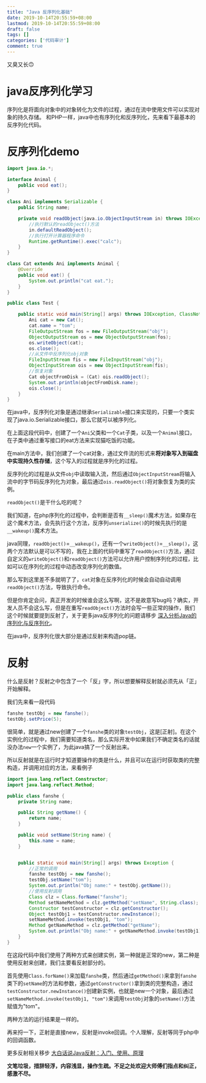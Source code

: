 ```yaml
---
title: "Java 反序列化基础"
date: 2019-10-14T20:55:59+08:00
lastmod: 2019-10-14T20:55:59+08:00
draft: false
tags: []
categories: ['代码审计']
comment: true
---
```


又臭又长🙃

<!--more-->

# java反序列化学习
序列化是将面向对象中的对象转化为文件的过程，通过在流中使用文件可以实现对象的持久存储。 和PHP一样，java中也有序列化和反序列化，先来看下最基本的反序列化代码。
# 反序列化demo
```java
import java.io.*;

interface Animal {
    public void eat();
}

class Ani implements Serializable {
    public String name;

    private void readObject(java.io.ObjectInputStream in) throws IOException, ClassNotFoundException {
        //执行默认的readObject()方法
        in.defaultReadObject();
        //执行打开计算器程序命令
        Runtime.getRuntime().exec("calc");
    }
}

class Cat extends Ani implements Animal {
    @Override
    public void eat() {
        System.out.println("cat eat.");
    }
}

public class Test {

    public static void main(String[] args) throws IOException, ClassNotFoundException {
        Ani cat = new Cat();
        cat.name = "tom";
        FileOutputStream fos = new FileOutputStream("obj");
        ObjectOutputStream os = new ObjectOutputStream(fos);
        os.writeObject(cat);
        os.close();
        //从文件中反序列化obj对象
        FileInputStream fis = new FileInputStream("obj");
        ObjectInputStream ois = new ObjectInputStream(fis);
        //恢复对象
        Cat objectFromDisk = (Cat) ois.readObject();
        System.out.println(objectFromDisk.name);
        ois.close();
    }
}

```
在java中，反序列化对象是通过继承`Serializable`接口来实现的，只要一个类实现了java.io.Serializable接口，那么它就可以被序列化。

在上面这段代码中，创建了一个`Ani`父类和一个`Cat`子类，以及一个`Animal`接口，在子类中通过重写接口的eat方法来实现猫吃饭的功能。

在main方法中，我们创建了一个cat对象，通过文件流的形式来**将对象写入到磁盘中实现持久性存储**，这个写入的过程就是序列化的过程。

反序列化的过程是从文件`obj`中读取输入流，然后通过`ObjectInputStream`将输入流中的字节码反序列化为对象，最后通过`ois.readObject()`将对象恢复为类的实例。

`readObject()`是干什么吃的呢？

我们知道，在php序列化的过程中，会判断是否有`__sleep()`魔术方法，如果存在这个魔术方法，会先执行这个方法，反序列`unserialize()`的时候先执行的是`__wakeup()`魔术方法。

java同理，`readObject()`=`__wakeup()`，还有一个`writeObject()`=`__sleep()`，这两个方法默认是可以不写的，我在上面的代码中重写了`readObject()`方法，通过自定义的`writeObject()`和`readObject()`方法可以允许用户控制序列化的过程，比如可以在序列化的过程中动态改变序列化的数值。

那么写到这里差不多就明了了，`cat`对象在反序列化的时候会自动自动调用`readObject()`方法，导致执行命令。

但是你肯定会问，真正开发的时候谁会这么写啊，这不是故意写bug吗？确实，开发人员不会这么写，但是在重写`readObject()`方法时会写一些正常的操作，我们这个时候就要提到反射了，关于更多java反序列化的问题请移步 [深入分析Java的序列化与反序列化](https://www.hollischuang.com/archives/1140)。

在java中，反序列化很大部分是通过反射来构造pop链。

# 反射
什么是反射？反射之中包含了一个「反」字，所以想要解释反射就必须先从「正」开始解释。

我们先来看一段代码
```java
fanshe testObj = new fanshe();
testObj.setPrice(5);
```
很简单，就是通过new创建了一个`fanshe`类的对象`testObj`，这是[正射]。在这个实例化的过程中，我们需要知道类名，那么实际开发中如果我们不确定类名的话就没办法`new`一个实例了，为此java搞了一个反射出来。

所以反射就是在运行时才知道要操作的类是什么，并且可以在运行时获取类的完整构造，并调用对应的方法，来看例子
```java
import java.lang.reflect.Constructor;
import java.lang.reflect.Method;

public class fanshe {
    private String name;

    public String getName() {
        return name;
    }

    public void setName(String name) {
        this.name = name;
    }


    public static void main(String[] args) throws Exception {
        //正常的调用
        fanshe testObj = new fanshe();
        testObj.setName("tom");
        System.out.println("Obj name:" + testObj.getName());
        //使用反射调用
        Class clz = Class.forName("fanshe");
        Method setNameMethod = clz.getMethod("setName", String.class);
        Constructor testConstructor = clz.getConstructor();
        Object testObj1 = testConstructor.newInstance();
        setNameMethod.invoke(testObj1, "tom");
        Method getNameMethod = clz.getMethod("getName");
        System.out.println("Obj name:" + getNameMethod.invoke(testObj1));
    }
}
```
在这段代码中我们使用了两种方式来创建实例，第一种就是正常的new，第二种是使用反射来创建，我们主要看反射部分的。

首先使用`Class.forName()`来加载`fanshe`类，然后通过`getMethod()`来拿到`fanshe`类下的`setName`的方法和参数，通过`getConstructor()`拿到类的完整构造，通过`testConstructor.newInstance()`创建新实例，也就是new一个对象，最后通过`setNameMethod.invoke(testObj1, "tom")`来调用`testObj`对象的`setName()`方法赋值为"tom"。

两种方法的运行结果是一样的。

再来捋一下，正射是直接new，反射是invoke回调。个人理解，反射等同于php中的回调函数。

更多反射相关移步 [大白话说Java反射：入门、使用、原理](https://www.cnblogs.com/chanshuyi/p/head_first_of_reflection.html)


**文笔垃圾，措辞轻浮，内容浅显，操作生疏。不足之处欢迎大师傅们指点和纠正，感激不尽。**